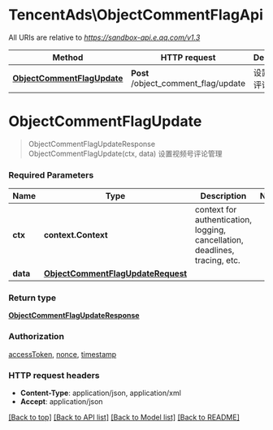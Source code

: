 # TencentAds\ObjectCommentFlagApi

All URIs are relative to *https://sandbox-api.e.qq.com/v1.3*

Method | HTTP request | Description
------------- | ------------- | -------------
[**ObjectCommentFlagUpdate**](ObjectCommentFlagApi.md#ObjectCommentFlagUpdate) | **Post** /object_comment_flag/update | 设置视频号评论管理


# **ObjectCommentFlagUpdate**
> ObjectCommentFlagUpdateResponse ObjectCommentFlagUpdate(ctx, data)
设置视频号评论管理

### Required Parameters

Name | Type | Description  | Notes
------------- | ------------- | ------------- | -------------
 **ctx** | **context.Context** | context for authentication, logging, cancellation, deadlines, tracing, etc.
  **data** | [**ObjectCommentFlagUpdateRequest**](ObjectCommentFlagUpdateRequest.md)|  | 

### Return type

[**ObjectCommentFlagUpdateResponse**](ObjectCommentFlagUpdateResponse.md)

### Authorization

[accessToken](../README.md#accessToken), [nonce](../README.md#nonce), [timestamp](../README.md#timestamp)

### HTTP request headers

 - **Content-Type**: application/json, application/xml
 - **Accept**: application/json

[[Back to top]](#) [[Back to API list]](../README.md#documentation-for-api-endpoints) [[Back to Model list]](../README.md#documentation-for-models) [[Back to README]](../README.md)

